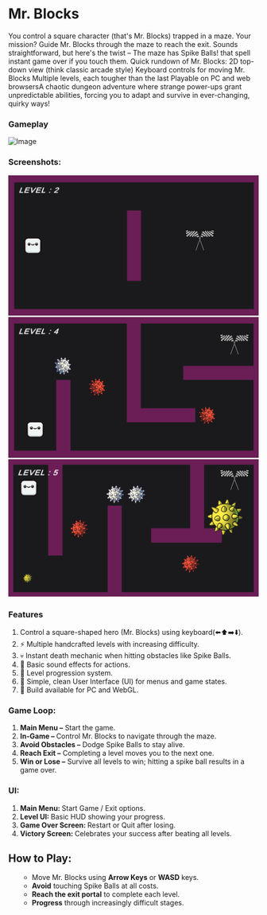 # Mr. Blocks
You control a square character (that's Mr. Blocks) trapped in a maze. Your mission? Guide Mr. Blocks through the maze to reach the exit. Sounds straightforward, but here's the twist – The maze has Spike Balls! that spell instant game over if you touch them. Quick rundown of Mr. Blocks: 2D top-down view (think classic arcade style) Keyboard controls for moving Mr. Blocks Multiple levels, each tougher than the last Playable on PC and web browsersA chaotic dungeon adventure where strange power-ups grant unpredictable abilities, forcing you to adapt and survive in ever-changing, quirky ways!

### Gameplay

![Image](https://github.com/Imran1720/Mr_Blocks/blob/c21e99e7a4c31a8fe142552f2550cebdd8f80e78/Attachments/Mr.%20Blocks.gif)

### Screenshots:

![Image](https://github.com/Imran1720/Mr_Blocks/blob/d5537375a56e84356b08c947f4258f6ee872bd89/Attachments/Screenshot-1.png)
![Image](https://github.com/Imran1720/Mr_Blocks/blob/d5537375a56e84356b08c947f4258f6ee872bd89/Attachments/Screenshot-2.png)
![Image](https://github.com/Imran1720/Mr_Blocks/blob/d5537375a56e84356b08c947f4258f6ee872bd89/Attachments/Screenshot-3.png)

### Features
<ol>
<li>  Control a square-shaped hero (Mr. Blocks) using keyboard(⬅️⬆️➡️⬇️).</li>
<li>⚡ Multiple handcrafted levels with increasing difficulty.</li>
<li>💀 Instant death mechanic when hitting obstacles like Spike Balls.</li>
<li>🎵 Basic sound effects for actions.</li>
<li>🎯 Level progression system.</li>
<li>🎨 Simple, clean User Interface (UI) for menus and game states.</li>
<li>🚀 Build available for PC and WebGL.</li>
</ol>

### Game Loop:
<ol>
<li><b>Main Menu –</b> Start the game.</li>
<li><b>In-Game – </b> Control Mr. Blocks to navigate through the maze.</li>
<li><b>Avoid Obstacles –</b>  Dodge Spike Balls to stay alive.</li>
<li><b>Reach Exit –</b> Completing a level moves you to the next one.</li>
<li><b>Win or Lose –</b> Survive all levels to win; hitting a spike ball results in a game over.</li>
</ol>

### UI:
<ol>
<li><b>Main Menu: </b>Start Game / Exit options.</li>
<li><b>Level UI: </b>Basic HUD showing your progress.</li>
<li><b>Game Over Screen: </b>Restart or Quit after losing.</li>
<li><b>Victory Screen: </b>Celebrates your success after beating all levels.</li>
</ol>

## How to Play:
<ol>
    <ul>
      <li>Move Mr. Blocks using <b>Arrow Keys</b> or <b> WASD</b> keys.</li>
         <li><b>Avoid</b> touching Spike Balls at all costs.</li>
         <li><b>Reach the exit portal</b> to complete each level.</li>
      <li><b>Progress</b> through increasingly difficult stages.</li>
    </ul>
</ol>








